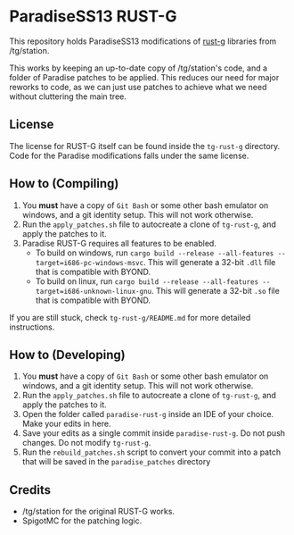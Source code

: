 # ParadiseSS13 RUST-G

This repository holds ParadiseSS13 modifications of [rust-g](https://github.com/tgstation/rust-g) libraries from /tg/station.

This works by keeping an up-to-date copy of /tg/station's code, and a folder of Paradise patches to be applied. This reduces our need for major reworks to code, as we can just use patches to achieve what we need without cluttering the main tree.

## License

The license for RUST-G itself can be found inside the `tg-rust-g` directory. Code for the Paradise modifications falls under the same license.

## How to (Compiling)

1. You **must** have a copy of `Git Bash` or some other bash emulator on windows, and a git identity setup. This will not work otherwise.
2. Run the `apply_patches.sh` file to autocreate a clone of `tg-rust-g`, and apply the patches to it.
3. Paradise RUST-G requires all features to be enabled.
    - To build on windows, run `cargo build --release --all-features --target=i686-pc-windows-msvc`. This will generate a 32-bit `.dll` file that is compatible with BYOND.
    - To build on linux, run `cargo build --release --all-features --target=i686-unknown-linux-gnu`. This will generate a 32-bit `.so` file that is compatible with BYOND.

If you are still stuck, check `tg-rust-g/README.md` for more detailed instructions.

## How to (Developing)

1. You **must** have a copy of `Git Bash` or some other bash emulator on windows, and a git identity setup. This will not work otherwise.
2. Run the `apply_patches.sh` file to autocreate a clone of `tg-rust-g`, and apply the patches to it.
3. Open the folder called `paradise-rust-g` inside an IDE of your choice. Make your edits in here.
4. Save your edits as a single commit inside `paradise-rust-g`. Do not push changes. Do not modify `tg-rust-g`.
5. Run the `rebuild_patches.sh` script to convert your commit into a patch that will be saved in the `paradise_patches` directory

## Credits

- /tg/station for the original RUST-G works.
- SpigotMC for the patching logic.
